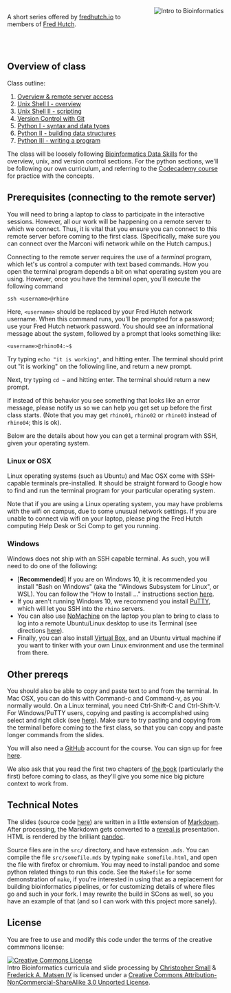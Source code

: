 

<img alt="Intro to Bioinformatics" src="figures/course.png" style="max-width: 300px; text-align: center; margin-left: 30px; float: right;"/>

A short series offered by [fredhutch.io](http://fredhutch.io) to members of [Fred Hutch](http://www.fredhutch.org/en.html).


<br/>
<br/>


## Overview of class

Class outline:

1. [Overview & remote server access](01-gestalt.html)
2. [Unix Shell I - overview](02-unix-shell-intro.html)
3. [Unix Shell II - scripting](03-unix-shell.html)
4. [Version Control with Git](04-git.html)
5. [Python I - syntax and data types](05-python-intro.html)
6. [Python II - building data structures](06-python-oop.html)
7. [Python III - writing a program](07-python.html)

The class will be loosely following [Bioinformatics Data Skills](http://shop.oreilly.com/product/0636920030157.do) for the overview, unix, and version control sections.
For the python sections, we'll be following our own curriculum, and referring to the [Codecademy course](https://www.codecademy.com/tracks/python) for practice with the concepts.


## Prerequisites (connecting to the remote server)

You will need to bring a laptop to class to participate in the interactive sessions.
However, all our work will be happening on a remote server to which we connect.
Thus, it is vital that you ensure you can connect to this remote server before coming to the first class.
(Specifically, make sure you can connect over the Marconi wifi network while on the Hutch campus.)

Connecting to the remote server requires the use of a _terminal_ program, which let's us control a computer with text based commands.
How you open the terminal program depends a bit on what operating system you are using.
However, once you have the terminal open, you'll execute the following command

```
ssh <username>@rhino
```

Here, `<username>` should be replaced by your Fred Hutch network username.
When this command runs, you'll be prompted for a password; use your Fred Hutch network password.
You should see an informational message about the system, followed by a prompt that looks something like:

```
<username>@rhino04:~$
```

Try typing `echo "it is working"`, and hitting enter.
The terminal should print out "it is working" on the following line, and return a new prompt.

Next, try typing `cd ~` and hitting enter.
The terminal should return a new prompt.

If instead of this behavior you see something that looks like an error message, please notify us so we can help you get set up before the first class starts.
(Note that you may get `rhino01`, `rhino02` or `rhino03` instead of `rhino04`; this is ok).

Below are the details about how you can get a terminal program with SSH, given your operating system.

### Linux or OSX

Linux operating systems (such as Ubuntu) and Mac OSX come with SSH-capable terminals pre-installed.
It should be straight forward to Google how to find and run the terminal program for your particular operating system.

Note that if you are using a Linux operating system, you may have problems with the wifi on campus, due to some unusual network settings.
If you are unable to connect via wifi on your laptop, please ping the Fred Hutch computing Help Desk or Sci Comp to get you running.

### Windows

Windows does not ship with an SSH capable terminal.
As such, you will need to do one of the following:

* [**Recommended**] If you are on Windows 10, it is recommended you install "Bash on Windows" (aka the "Windows Subsystem for Linux", or WSL). You can follow the "How to Install ..." instructions section [here](https://www.howtogeek.com/249966/how-to-install-and-use-the-linux-bash-shell-on-windows-10/).
* If you aren't running Windows 10, we recommend you install [PuTTY](http://www.putty.org/), which will let you SSH into the `rhino` servers.
* You can also use [NoMachine](https://www.nomachine.com/) on the laptop you plan to bring to class to log into a remote Ubuntu/Linux desktop to use its Terminal (see directions [here](nomachine-directions.html)).
* Finally, you can also install [Virtual Box](https://www.virtualbox.org/wiki/Downloads), and an Ubuntu virtual machine if you want to tinker with your own Linux environment and use the terminal from there.


## Other prereqs

You should also be able to copy and paste text to and from the terminal.
In Mac OSX, you can do this with Command-c and Command-v, as you normally would.
On a Linux terminal, you need Ctrl-Shift-C and Ctrl-Shift-V.
For Windows/PuTTY users, copying and pasting is accomplished using select and right click (see [here](http://kb.site5.com/shell-access-ssh/putty/putty-how-to-copy-and-paste-to-and-from-a-putty-window/)).
Make sure to try pasting and copying from the terminal before coming to the first class, so that you can copy and paste longer commands from the slides.

You will also need a [GitHub](https://github.com) account for the course.
You can sign up for free [here](https://github.com).

We also ask that you read the first two chapters of [the book](http://shop.oreilly.com/product/0636920030157.do) (particularly the first) before coming to class, as they'll give you some nice big picture context to work from.


## Technical Notes

The slides (source code [here](https://github.com/fredhutchio/intro-bioinformatics)) are written in a little extension of [Markdown](https://github.com/adam-p/markdown-here/wiki/Markdown-Cheatsheet).
After processing, the Markdown gets converted to a [reveal.js](http://github.com/hakimel/reveal.js) presentation.
HTML is rendered by the brilliant [pandoc](http://johnmacfarlane.net/pandoc/).

Source files are in the `src/` directory, and have extension `.mds`.
You can compile the file `src/somefile.mds` by typing `make somefile.html`, and open the file with firefox or chromium.
You may need to install pandoc and some python related things to run this code.
See the `Makefile` for some demonstration of `make`, if you're interested in using that as a replacement for building bioinformatics pipelines, or for customizing details of where files go and such in your fork.
I may rewrite the build in SCons as well, so you have an example of that (and so I can work with this project more sanely).

<!--No trees at the moment...-->
<!--Trees are rendered using the [archaeopteryx](http://www.phylosoft.org/archaeopteryx/) tree viewer.-->


## License

You are free to use and modify this code under the terms of the creative commmons license:

<a rel="license" href="http://creativecommons.org/licenses/by-nc-sa/3.0/"><img alt="Creative Commons License" style="border-width:0" src="http://i.creativecommons.org/l/by-nc-sa/3.0/88x31.png" /></a><br /><span xmlns:dct="http://purl.org/dc/terms/" property="dct:title">Intro Bioinformatics curricula and slide processing</span> by <a href="http://metasoarous.com">Christopher Small</a> & <a xmlns:cc="http://creativecommons.org/ns#" href="http://matsen.fhcrc.org" property="cc:attributionName" rel="cc:attributionURL">Frederick A. Matsen IV</a> is licensed under a <a rel="license" href="http://creativecommons.org/licenses/by-nc-sa/3.0/">Creative Commons Attribution-NonCommercial-ShareAlike 3.0 Unported License</a>.


